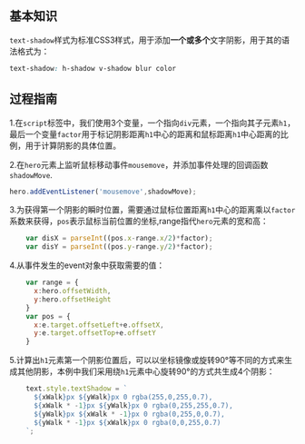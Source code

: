 

## 基本知识
`text-shadow`样式为标准CSS3样式，用于添加**一个或多个**文字阴影，用于其的语法格式为：
```css
text-shadow: h-shadow v-shadow blur color

```

## 过程指南
1.在`script`标签中，我们使用3个变量，一个指向`div`元素，一个指向其子元素`h1`，最后一个变量`factor`用于标记阴影距离`h1`中心的距离和鼠标距离`h1`中心距离的比例，用于计算阴影的具体位置。

2.在`hero`元素上监听鼠标移动事件`mousemove`，并添加事件处理的回调函数`shadowMove`.
```js
hero.addEventListener('mousemove',shadowMove);
```

3.为获得第一个阴影的瞬时位置，需要通过鼠标位置距离`h1`中心的距离乘以`factor`系数来获得，`pos`表示鼠标当前位置的坐标,range指代`hero`元素的宽和高：
```js
    var disX = parseInt((pos.x-range.x/2)*factor);
    var disY = parseInt((pos.y-range.y/2)*factor);
```
4.从事件发生的event对象中获取需要的值：
```js
    var range = {
      x:hero.offsetWidth,
      y:hero.offsetHeight
    }
    var pos = {
      x:e.target.offsetLeft+e.offsetX,
      y:e.target.offsetTop+e.offsetY
    }
```
5.计算出`h1`元素第一个阴影位置后，可以以坐标镜像或旋转90°等不同的方式来生成其他阴影，本例中我们采用绕`h1`元素中心旋转90°的方式共生成4个阴影：
```js
    text.style.textShadow = `
      ${xWalk}px ${yWalk}px 0 rgba(255,0,255,0.7),
      ${xWalk * -1}px ${yWalk}px 0 rgba(0,255,255,0.7),
      ${yWalk}px ${xWalk * -1}px 0 rgba(0,255,0,0.7),
      ${yWalk * -1}px ${xWalk}px 0 rgba(0,0,255,0.7)
    `;
```

